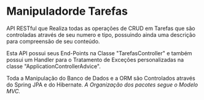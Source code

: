 # Manipuladorde Tarefas
API RESTful que Realiza todas as operações de CRUD em Tarefas que são controladas através de seu numero e tipo, possuindo ainda uma descrição para compreensão de seu conteúdo.

Esta API possui seus End-Points na Classe "TarefasController" e também possui um Handler
para o Tratamento de Exceções personalizadas na classe "ApplicationControllerAdvice".

Toda a Manipulação do Banco de Dados e a ORM são Controlados através do Spring JPA e do Hibernate.
_A Organização dos pacotes segue o Modelo MVC._
